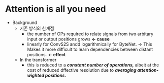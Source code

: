 # Attention is all you need

* Background
    * 기존 방식의 한계점
        - the number of OPs required to relate signals from two arbitary input or output positions grows **<- cause**
        - linearly for ConvS2S andd logarithmically for ByteNet. -> This Makes it more difficult to learn dependencies between distant positions. **<- effect** 
    * In the transformer
        - this is reduced to a **_constant number of operations,_** albeit at the cost of reduced dffective resolution due to **_averaging attention-wighted positions._**